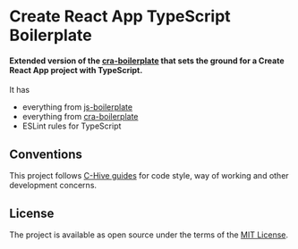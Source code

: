 # Create React App TypeScript Boilerplate

#### Extended version of the [cra-boilerplate](https://github.com/c-hive/cra-boilerplate) that sets the ground for a Create React App project with TypeScript.

It has
- everything from [js-boilerplate](https://github.com/c-hive/js-boilerplate)
- everything from [cra-boilerplate](https://github.com/c-hive/cra-boilerplate)
- ESLint rules for TypeScript

## Conventions

This project follows [C-Hive guides](https://github.com/c-hive/guides) for code style, way of working and other development concerns.

## License

The project is available as open source under the terms of the [MIT License](http://opensource.org/licenses/MIT).
